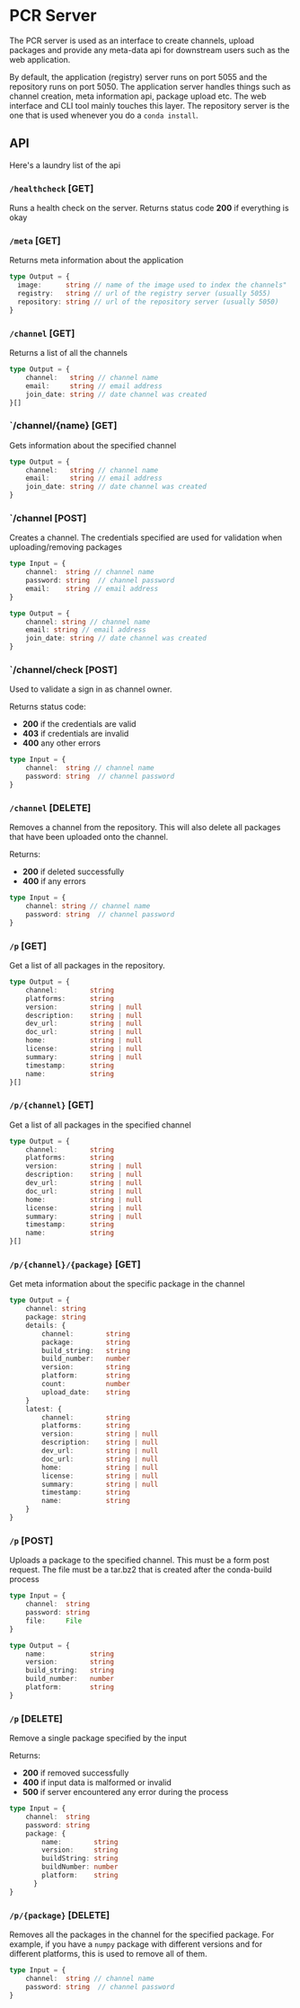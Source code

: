 PCR Server
==========

The PCR server is used as an interface to create channels, upload packages and
provide any meta-data api for downstream users such as the web application.

By default, the application (registry) server runs on port 5055 and the repository runs 
on port 5050. The application server handles things such as channel creation, meta 
information api, package upload etc. The web interface and CLI tool mainly touches this
layer. The repository server is the one that is used whenever you do a `conda install`. 

## API

Here's a laundry list of the api

### `/healthcheck` [GET]

Runs a health check on the server. Returns status code **200** if everything
is okay

### `/meta` [GET]

Returns meta information about the application

```typescript
type Output = {
  image:      string // name of the image used to index the channels"
  registry:   string // url of the registry server (usually 5055)
  repository: string // url of the repository server (usually 5050)
}
``` 

### `/channel` [GET]

Returns a list of all the channels

```typescript
type Output = {
    channel:   string // channel name
    email:     string // email address 
    join_date: string // date channel was created
}[]
```

### `/channel/{name} [GET]

Gets information about the specified channel

```typescript
type Output = {
    channel:   string // channel name
    email:     string // email address 
    join_date: string // date channel was created
}
```

### `/channel [POST]

Creates a channel. The credentials specified are used for validation when 
uploading/removing packages

```typescript
type Input = {
    channel:  string // channel name
    password: string  // channel password
    email:    string // email address
}

type Output = {
    channel: string // channel name
    email: string // email address 
    join_date: string // date channel was created
}
```

### `/channel/check [POST]

Used to validate a sign in as channel owner. 

Returns status code:
  - **200** if the credentials are valid
  - **403** if credentials are invalid
  - **400** any other errors

```typescript
type Input = {
    channel:  string // channel name
    password: string  // channel password
}
```

### `/channel` [DELETE]

Removes a channel from the repository. This will also delete all packages that 
have been uploaded onto the channel.

Returns:
  - **200** if deleted successfully 
  - **400** if any errors 
  
```typescript
type Input = {
    channel: string // channel name
    password: string  // channel password
}
```

### `/p` [GET]

Get a list of all packages in the repository.

```typescript
type Output = {
    channel:        string
    platforms:      string
    version:        string | null
    description:    string | null
    dev_url:        string | null
    doc_url:        string | null
    home:           string | null
    license:        string | null
    summary:        string | null
    timestamp:      string
    name:           string
}[]
```

### `/p/{channel}` [GET]

Get a list of all packages in the specified channel

```typescript
type Output = {
    channel:        string
    platforms:      string
    version:        string | null
    description:    string | null
    dev_url:        string | null
    doc_url:        string | null
    home:           string | null
    license:        string | null
    summary:        string | null
    timestamp:      string
    name:           string
}[]
```

### `/p/{channel}/{package}` [GET]

Get meta information about the specific package in the channel

```typescript
type Output = {
	channel: string
	package: string
	details: {
        channel:        string
        package:        string
        build_string:   string
        build_number:   number
        version:        string
        platform:       string
        count:          number
        upload_date:    string
    }   
	latest: {
        channel:        string
        platforms:      string
        version:        string | null
        description:    string | null
        dev_url:        string | null
        doc_url:        string | null
        home:           string | null
        license:        string | null
        summary:        string | null
        timestamp:      string
        name:           string
    }
}
```

### `/p` [POST]

Uploads a package to the specified channel. This must be a form post 
request. The file must be a tar.bz2 that is created after the conda-build
process

```typescript
type Input = {
    channel:  string
    password: string
    file:     File
}

type Output = {
    name:           string
    version:        string
    build_string:   string
    build_number:   number
    platform:       string
}
```

### `/p` [DELETE]

Remove a single package specified by the input

Returns:
  - **200** if removed successfully
  - **400** if input data is malformed or invalid
  - **500** if server encountered any error during the process
  
```typescript
type Input = {
    channel:  string
    password: string
    package: {
        name:        string
        version:     string
        buildString: string
        buildNumber: number
        platform:    string
      }
}
```

### `/p/{package}` [DELETE]

Removes all the packages in the channel for the specified package. 
For example, if you have a `numpy` package with different versions and
for different platforms, this is used to remove all of them.

```typescript
type Input = {
    channel:  string // channel name
    password: string  // channel password
}
```
